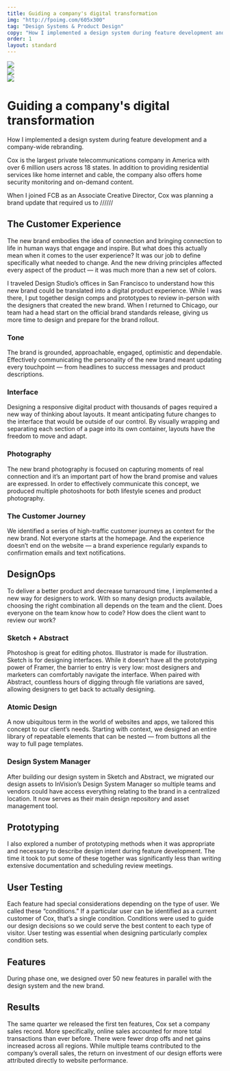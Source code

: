 ```yaml
---
title: Guiding a company's digital transformation
img: "http://fpoimg.com/605x300"
tag: "Design Systems & Product Design"
copy: "How I implemented a design system during feature development and a company-wide rebranding."
order: 1
layout: standard
---
```


<div class="case-study">


<div class="carousel-container">
  <div class="carousel" data-flickity='{ "freeScroll": true, "imagesLoaded": true }'>
    <div class="carousel-cell"><img src="http://fpoimg.com/800x500"></div>
    <div class="carousel-cell"><img src="http://fpoimg.com/800x500"></div>
    <div class="carousel-cell"><img src="http://fpoimg.com/800x500"></div>
  </div>
</div>



<div class="skinny">
<h1>Guiding a company's digital transformation</h1>
<p class="italic">How I implemented a design system during feature development and a company-wide rebranding.</p>
<p>Cox is the largest private telecommunications company in America with over 6 million users across 18 states. In addition to providing residential services like home internet and cable, the company also offers home security monitoring and on-demand content.</p>

<p>When I joined FCB as an Associate Creative Director, Cox was planning a brand update that required us to //////</p>
</div>


  <div class="skinny">

  <h2>The Customer Experience</h2>
  <p>The new brand embodies the idea of connection and bringing connection to life in human ways that engage and inspire. But what does this actually mean when it comes to the user experience? It was our job to define specifically what needed to change. And the new driving principles affected every aspect of the product — it was much more than a new set of colors.</p>

  <p>I traveled Design Studio’s offices in San Francisco to understand how this new brand could be translated into a digital product experience. While I was there, I put together design comps and prototypes to review in-person with the designers that created the new brand. When I returned to Chicago, our team had a head start on the official brand standards release, giving us more time to design and prepare for the brand rollout.</p>

  <h3>Tone</h3>
  <p>The brand is grounded, approachable, engaged, optimistic and dependable. Effectively communicating the personality of the new brand meant updating every touchpoint — from headlines to success messages and product descriptions.</p>

  <h3>Interface</h3>
  <p>Designing a responsive digital product with thousands of pages required a new way of thinking about layouts. It meant anticipating future changes to the interface that would be outside of our control. By visually wrapping and separating each section of a page into its own container, layouts have the freedom to move and adapt.</p>

  <h3>Photography</h3>
  <p>The new brand photography is focused on capturing moments of real connection and it’s an important part of how the brand promise and values are expressed. In order to effectively communicate this concept, we produced multiple photoshoots for both lifestyle scenes and product photography.</p>

  <h3>The Customer Journey</h3>
  <p>We identified a series of high-traffic customer journeys as context for the new brand. Not everyone starts at the homepage. And the experience doesn’t end on the website — a brand experience regularly expands to confirmation emails and text notifications.</p>


  <h2>DesignOps</h2>
  <p>To deliver a better product and decrease turnaround time, I implemented a new way for designers to work. With so many design products available, choosing the right combination all depends on the team and the client. Does everyone on the team know how to code? How does the client want to review our work?</p>

  <h3>Sketch + Abstract</h3>
  <p>Photoshop is great for editing photos. Illustrator is made for illustration. Sketch is for designing interfaces. While it doesn’t have all the prototyping power of Framer, the barrier to entry is very low: most designers and marketers can comfortably navigate the interface. When paired with Abstract, countless hours of digging through file variations are saved, allowing designers to get back to actually designing.</p>

  <h3>Atomic Design</h3>
  <p>A now ubiquitous term in the world of websites and apps, we tailored this concept to our client’s needs. Starting with context, we designed an entire library of repeatable elements that can be nested — from buttons all the way to full page templates.</p>

  <h3>Design System Manager</h3>
  <p>After building our design system in Sketch and Abstract, we migrated our design assets to InVision’s Design System Manager so multiple teams and vendors could have access everything relating to the brand in a centralized location. It now serves as their main design repository and asset management tool.</p>

  <h2>Prototyping</h2>
  <p>I also explored a number of prototyping methods when it was appropriate and necessary to describe design intent during feature development. The time it took to put some of these together was significantly less than writing extensive documentation and scheduling review meetings.</p>

  <h2>User Testing</h2>
  <p>Each feature had special considerations depending on the type of user. We called these “conditions.” If a particular user can be identified as a current customer of Cox, that’s a single condition. Conditions were used to guide our design decisions so we could serve the best content to each type of visitor. User testing was essential when designing particularly complex condition sets.</p>

  <h2>Features</h2>
  <p>During phase one, we designed over 50 new features in parallel with the design system and the new brand.</p>

  <h2>Results</h2>
  <p>The same quarter we released the first ten features, Cox set a company sales record. More specifically, online sales accounted for more total transactions than ever before. There were fewer drop offs and net gains increased across all regions. While multiple teams contributed to the company’s overall sales, the return on investment of our design efforts were attributed directly to website performance.</p>

  </div>

</div>
